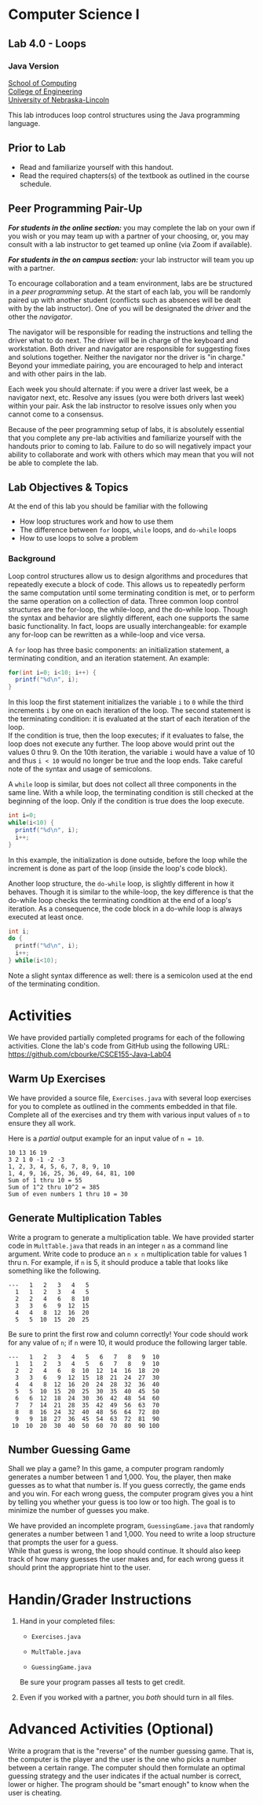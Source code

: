 # Computer Science I
## Lab 4.0 - Loops
### Java Version
[School of Computing](https://computing.unl.edu)  
[College of Engineering](https://engineering.unl.edu/)  
[University of Nebraska-Lincoln](https://unl.edu)  

This lab introduces loop control structures using the Java programming
language.

## Prior to Lab

* Read and familiarize yourself with this handout.
* Read the required chapters(s) of the textbook as
  outlined in the course schedule.

## Peer Programming Pair-Up

***For students in the online section:*** you may complete
the lab on your own if you wish or you may team up with a partner
of your choosing, or, you may consult with a lab instructor to get
teamed up online (via Zoom if available).

***For students in the on campus section:*** your lab instructor
will team you up with a partner.  

To encourage collaboration and a team environment, labs are be
structured in a *peer programming* setup.  At the start of
each lab, you will be randomly paired up with another student
(conflicts such as absences will be dealt with by the lab instructor).
One of you will be designated the *driver* and the other
the *navigator*.  

The navigator will be responsible for reading the instructions and
telling the driver what to do next.  The driver will be in charge of the
keyboard and workstation.  Both driver and navigator are responsible
for suggesting fixes and solutions together.  Neither the navigator
nor the driver is "in charge."  Beyond your immediate pairing, you
are encouraged to help and interact and with other pairs in the lab.

Each week you should alternate: if you were a driver last week,
be a navigator next, etc.  Resolve any issues (you were both drivers
last week) within your pair.  Ask the lab instructor to resolve issues
only when you cannot come to a consensus.  

Because of the peer programming setup of labs, it is absolutely
essential that you complete any pre-lab activities and familiarize
yourself with the handouts prior to coming to lab.  Failure to do
so will negatively impact your ability to collaborate and work with
others which may mean that you will not be able to complete the
lab.  

## Lab Objectives & Topics
At the end of this lab you should be familiar with the following
* How loop structures work and how to use them
* The difference between `for` loops, `while` loops, and `do-while` loops
* How to use loops to solve a problem

### Background

Loop control structures allow us to design algorithms and procedures
that repeatedly execute a block of code.  This allows us to repeatedly
perform the same computation until some terminating condition is met,
or to perform the same operation on a collection of data.  Three
common loop control structures are the for-loop, the while-loop, and
the do-while loop.  Though the syntax and behavior are slightly different,
each one supports the same basic functionality.  In fact, loops are
usually interchangeable: for example any for-loop can be rewritten
as a while-loop and vice versa.

A `for` loop has three basic components: an initialization statement,
a terminating condition, and an iteration statement.  An example:

```java
for(int i=0; i<10; i++) {
  printf("%d\n", i);
}
```

In this loop the first statement initializes the variable `i`
to `0` while the third increments `i` by one on each
iteration of the loop.  The second statement is the terminating
condition: it is evaluated at the start of each iteration of the loop.  
If the condition is true, then the loop executes; if it evaluates to
false, the loop does not execute any further.  The loop above
would print out the values 0 thru 9.  On the 10th iteration, the
variable `i` would have a value of 10 and thus `i < 10`
would no longer be true and the loop ends.  Take careful note of the
syntax and usage of semicolons.

A `while` loop is similar, but does not collect all three components
in the same line.  With a while loop, the terminating condition is
still checked at the beginning of the loop.  Only if the condition is
true does the loop execute.  

```java
int i=0;
while(i<10) {
  printf("%d\n", i);
  i++;
}
```

In this example, the initialization is done outside, before the loop
while the increment is done as part of the loop (inside the loop's
code block).  

Another loop structure, the `do-while` loop, is slightly different in
how it behaves.  Though it is similar to the while-loop, the key
difference is that the do-while loop checks the terminating condition
at the end of a loop's iteration.  As a consequence, the code block
in a do-while loop is always executed at least once.

```c
int i;
do {
  printf("%d\n", i);
  i++;
} while(i<10);
```

Note a slight syntax difference as well: there is a semicolon used
at the end of the terminating condition.

# Activities

We have provided partially completed programs for each of the
following activities.  Clone the lab's code from GitHub using the
following URL: https://github.com/cbourke/CSCE155-Java-Lab04

## Warm Up Exercises

We have provided a source file, `Exercises.java`
with several loop exercises for you to complete as outlined in the
comments embedded in that file.  Complete all of the exercises and
try them with various input values of `n` to ensure they all work.  

Here is a *partial* output example for an input value of `n = 10`.

```text
10 13 16 19
3 2 1 0 -1 -2 -3
1, 2, 3, 4, 5, 6, 7, 8, 9, 10
1, 4, 9, 16, 25, 36, 49, 64, 81, 100
Sum of 1 thru 10 = 55
Sum of 1^2 thru 10^2 = 385
Sum of even numbers 1 thru 10 = 30
```

## Generate Multiplication Tables

Write a program to generate a multiplication table.  We have
provided starter code in `MultTable.java` that reads in an integer
`n` as a command line argument.  Write code to produce an
`n x n` multiplication table for values 1 thru n.  For example,
if `n` is 5, it should produce a table that looks like something
like the following.  

```text
---   1   2   3   4   5
  1   1   2   3   4   5
  2   2   4   6   8  10
  3   3   6   9  12  15
  4   4   8  12  16  20
  5   5  10  15  20  25
```

Be sure to print the first row and column correctly!  Your
code should work for any value of `n`; if `n` were 10, it
would produce the following larger table.

```text
---   1   2   3   4   5   6   7   8   9  10
  1   1   2   3   4   5   6   7   8   9  10
  2   2   4   6   8  10  12  14  16  18  20
  3   3   6   9  12  15  18  21  24  27  30
  4   4   8  12  16  20  24  28  32  36  40
  5   5  10  15  20  25  30  35  40  45  50
  6   6  12  18  24  30  36  42  48  54  60
  7   7  14  21  28  35  42  49  56  63  70
  8   8  16  24  32  40  48  56  64  72  80
  9   9  18  27  36  45  54  63  72  81  90
 10  10  20  30  40  50  60  70  80  90 100
```

## Number Guessing Game

Shall we play a game?  In this game, a computer program randomly
generates a number between 1 and 1,000.  You, the player, then
make guesses as to what that number is.  If you guess correctly,
the game ends and you win.  For each wrong guess, the computer
program gives you a hint by telling you whether your guess is too
low or too high.  The goal is to minimize the number of guesses
you make.

We have provided an incomplete program, `GuessingGame.java`
that randomly generates a number between 1 and 1,000.  You
need to write a loop structure that prompts the user for a guess.  
While that guess is wrong, the loop should continue.  It should
also keep track of how many guesses the user makes and, for
each wrong guess it should print the appropriate hint to the user.

# Handin/Grader Instructions

1.  Hand in your completed files:

    -   `Exercises.java`

    -   `MultTable.java`

    -   `GuessingGame.java`

    Be sure your program passes all tests to get credit.

2.  Even if you worked with a partner, you *both* should turn in all
    files.

# Advanced Activities (Optional)

Write a program that is the "reverse" of the number guessing game.
That is, the computer is the player and the user is the one who
picks a number between a certain range.  The computer should
then formulate an optimal guessing strategy and the user indicates
if the actual number is correct, lower or higher.  The program
should be "smart enough" to know when the user is cheating.
